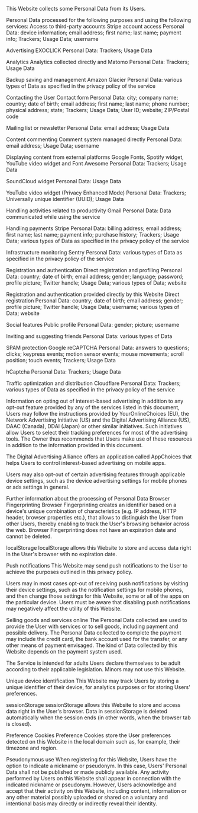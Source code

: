 This Website collects some Personal Data from its Users.

Personal Data processed for the following purposes and using the following services:
Access to third-party accounts
Stripe account access
Personal Data: device information; email address; first name; last name; payment info; Trackers; Usage Data; username

Advertising
EXOCLICK
Personal Data: Trackers; Usage Data

Analytics
Analytics collected directly and Matomo
Personal Data: Trackers; Usage Data

Backup saving and management
Amazon Glacier
Personal Data: various types of Data as specified in the privacy policy of the service

Contacting the User
Contact form
Personal Data: city; company name; country; date of birth; email address; first name; last name; phone number; physical address; state; Trackers; Usage Data; User ID; website; ZIP/Postal code

Mailing list or newsletter
Personal Data: email address; Usage Data

Content commenting
Comment system managed directly
Personal Data: email address; Usage Data; username

Displaying content from external platforms
Google Fonts, Spotify widget, YouTube video widget and Font Awesome
Personal Data: Trackers; Usage Data

SoundCloud widget
Personal Data: Usage Data

YouTube video widget (Privacy Enhanced Mode)
Personal Data: Trackers; Universally unique identifier (UUID); Usage Data

Handling activities related to productivity
Gmail
Personal Data: Data communicated while using the service

Handling payments
Stripe
Personal Data: billing address; email address; first name; last name; payment info; purchase history; Trackers; Usage Data; various types of Data as specified in the privacy policy of the service

Infrastructure monitoring
Sentry
Personal Data: various types of Data as specified in the privacy policy of the service

Registration and authentication
Direct registration and profiling
Personal Data: country; date of birth; email address; gender; language; password; profile picture; Twitter handle; Usage Data; various types of Data; website

Registration and authentication provided directly by this Website
Direct registration
Personal Data: country; date of birth; email address; gender; profile picture; Twitter handle; Usage Data; username; various types of Data; website

Social features
Public profile
Personal Data: gender; picture; username

Inviting and suggesting friends
Personal Data: various types of Data

SPAM protection
Google reCAPTCHA
Personal Data: answers to questions; clicks; keypress events; motion sensor events; mouse movements; scroll position; touch events; Trackers; Usage Data

hCaptcha
Personal Data: Trackers; Usage Data

Traffic optimization and distribution
Cloudflare
Personal Data: Trackers; various types of Data as specified in the privacy policy of the service

Information on opting out of interest-based advertising
In addition to any opt-out feature provided by any of the services listed in this document, Users may follow the instructions provided by YourOnlineChoices (EU), the Network Advertising Initiative (US) and the Digital Advertising Alliance (US), DAAC (Canada), DDAI (Japan) or other similar initiatives. Such initiatives allow Users to select their tracking preferences for most of the advertising tools. The Owner thus recommends that Users make use of these resources in addition to the information provided in this document.

The Digital Advertising Alliance offers an application called AppChoices that helps Users to control interest-based advertising on mobile apps.

Users may also opt-out of certain advertising features through applicable device settings, such as the device advertising settings for mobile phones or ads settings in general.

Further information about the processing of Personal Data
Browser Fingerprinting
Browser Fingerprinting creates an identifier based on a device's unique combination of characteristics (e.g. IP address, HTTP header, browser properties etc.), that allows to distinguish the User from other Users, thereby enabling to track the User's browsing behavior across the web. Browser Fingerprinting does not have an expiration date and cannot be deleted.

localStorage
localStorage allows this Website to store and access data right in the User's browser with no expiration date.

Push notifications
This Website may send push notifications to the User to achieve the purposes outlined in this privacy policy.

Users may in most cases opt-out of receiving push notifications by visiting their device settings, such as the notification settings for mobile phones, and then change those settings for this Website, some or all of the apps on the particular device.
Users must be aware that disabling push notifications may negatively affect the utility of this Website.

Selling goods and services online
The Personal Data collected are used to provide the User with services or to sell goods, including payment and possible delivery.
The Personal Data collected to complete the payment may include the credit card, the bank account used for the transfer, or any other means of payment envisaged. The kind of Data collected by this Website depends on the payment system used.

The Service is intended for adults
Users declare themselves to be adult according to their applicable legislation. Minors may not use this Website.

Unique device identification
This Website may track Users by storing a unique identifier of their device, for analytics purposes or for storing Users' preferences.

sessionStorage
sessionStorage allows this Website to store and access data right in the User's browser. Data in sessionStorage is deleted automatically when the session ends (in other words, when the browser tab is closed).

Preference Cookies
Preference Cookies store the User preferences detected on this Website in the local domain such as, for example, their timezone and region.

Pseudonymous use
When registering for this Website, Users have the option to indicate a nickname or pseudonym. In this case, Users' Personal Data shall not be published or made publicly available. Any activity performed by Users on this Website shall appear in connection with the indicated nickname or pseudonym. However, Users acknowledge and accept that their activity on this Website, including content, information or any other material possibly uploaded or shared on a voluntary and intentional basis may directly or indirectly reveal their identity.
